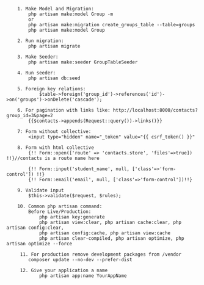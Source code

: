         1. Make Model and Migration:
        	php artisan make:model Group -m
        	or
        	php artisan make:migration create_groups_table --table=groups
        	php artisan make:model Group
        
        2. Run migration:
        	php artisan migrate
        
        3. Make Seeder:
        	php artisan make:seeder GroupTableSeeder
        
        4. Run seeder:
        	php artisan db:seed
        
        5. Foreign key relations:
        		$table->foreign('group_id')->references('id')->on('groups')->onDelete('cascade');
        
        6. For pagination with links like: http://localhost:8000/contacts?group_id=3&page=2
        	{{$contacts->appends(Request::query())->links()}}
        
        7: Form without collective:
        	<input type="hidden" name="_token" value="{{ csrf_token() }}"
        
        8. Form with html collective
        	{!! Form::open(['route' => 'contacts.store', 'files'=>true]) !!}//contacts is a route name here
        
        	{!! Form::input('student_name', null, ['class'=>'form-control']) !!}
        	{!! Form::email('email', null, ['class'=>'form-control'])!!}
        
        9. Validate input
            $this->validate($request, $rules);
            
        10. Common php artisan command:
            Before Live/Production:
                php artisan key:generate    
                php artisan view:clear, php artisan cache:clear, php artisan config:clear,
                php artisan config:cache, php artisan view:cache
                php artisan clear-compiled, php artisan optimize, php artisan optimize --force                
            
         11. For production remove development packages from /vendor   
            composer update --no-dev --prefer-dist
            
         12. Give your application a name
                php artisan app:name YourAppName
